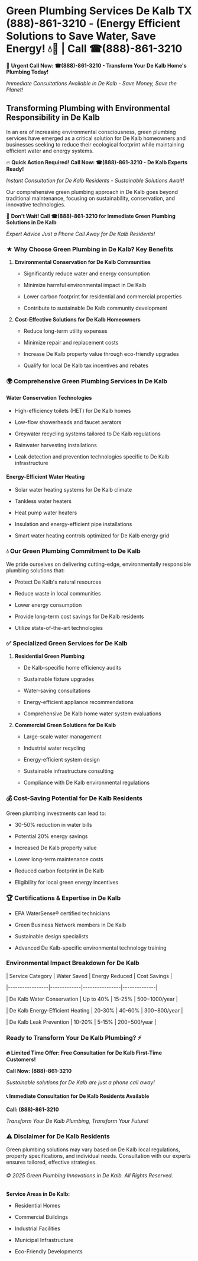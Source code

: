 # Green Plumbing Services De Kalb TX (888)-861-3210 - (Energy Efficient Solutions to Save Water, Save Energy! 💧🌿 | Call ☎(888)-861-3210

🚨 **Urgent Call Now: ☎(888)-861-3210 - Transform Your De Kalb Home's Plumbing Today!**
*Immediate Consultations Available in De Kalb - Save Money, Save the Planet!*

## Transforming Plumbing with Environmental Responsibility in De Kalb

In an era of increasing environmental consciousness, green plumbing services have emerged as a critical solution for De Kalb homeowners and businesses seeking to reduce their ecological footprint while maintaining efficient water and energy systems. 

🔥 **Quick Action Required! Call Now: ☎(888)-861-3210 - De Kalb Experts Ready!**
*Instant Consultation for De Kalb Residents - Sustainable Solutions Await!*

Our comprehensive green plumbing approach in De Kalb goes beyond traditional maintenance, focusing on sustainability, conservation, and innovative technologies.

🚨 **Don't Wait! Call ☎(888)-861-3210 for Immediate Green Plumbing Solutions in De Kalb**
*Expert Advice Just a Phone Call Away for De Kalb Residents!*

### ★ Why Choose Green Plumbing in De Kalb? Key Benefits

1. **Environmental Conservation for De Kalb Communities** 
   - Significantly reduce water and energy consumption
   - Minimize harmful environmental impact in De Kalb
   - Lower carbon footprint for residential and commercial properties
   - Contribute to sustainable De Kalb community development

2. **Cost-Effective Solutions for De Kalb Homeowners** 
   - Reduce long-term utility expenses
   - Minimize repair and replacement costs
   - Increase De Kalb property value through eco-friendly upgrades
   - Qualify for local De Kalb tax incentives and rebates

### 🌍 Comprehensive Green Plumbing Services in De Kalb

#### Water Conservation Technologies
- High-efficiency toilets (HET) for De Kalb homes
- Low-flow showerheads and faucet aerators
- Greywater recycling systems tailored to De Kalb regulations
- Rainwater harvesting installations
- Leak detection and prevention technologies specific to De Kalb infrastructure

#### Energy-Efficient Water Heating
- Solar water heating systems for De Kalb climate
- Tankless water heaters
- Heat pump water heaters
- Insulation and energy-efficient pipe installations
- Smart water heating controls optimized for De Kalb energy grid

### 💧 Our Green Plumbing Commitment to De Kalb

We pride ourselves on delivering cutting-edge, environmentally responsible plumbing solutions that:
- Protect De Kalb's natural resources
- Reduce waste in local communities
- Lower energy consumption
- Provide long-term cost savings for De Kalb residents
- Utilize state-of-the-art technologies

### ✅ Specialized Green Services for De Kalb

1. **Residential Green Plumbing**
   - De Kalb-specific home efficiency audits
   - Sustainable fixture upgrades
   - Water-saving consultations
   - Energy-efficient appliance recommendations
   - Comprehensive De Kalb home water system evaluations

2. **Commercial Green Solutions for De Kalb**
   - Large-scale water management
   - Industrial water recycling
   - Energy-efficient system design
   - Sustainable infrastructure consulting
   - Compliance with De Kalb environmental regulations

### 💰 Cost-Saving Potential for De Kalb Residents

Green plumbing investments can lead to:
- 30-50% reduction in water bills
- Potential 20% energy savings
- Increased De Kalb property value
- Lower long-term maintenance costs
- Reduced carbon footprint in De Kalb
- Eligibility for local green energy incentives

### 🏆 Certifications & Expertise in De Kalb

- EPA WaterSense® certified technicians
- Green Business Network members in De Kalb
- Sustainable design specialists
- Advanced De Kalb-specific environmental technology training

### Environmental Impact Breakdown for De Kalb

| Service Category | Water Saved | Energy Reduced | Cost Savings |
|-----------------|-------------|----------------|--------------|
| De Kalb Water Conservation | Up to 40% | 15-25% | $500-$1000/year |
| De Kalb Energy-Efficient Heating | 20-30% | 40-60% | $300-$800/year |
| De Kalb Leak Prevention | 10-20% | 5-15% | $200-$500/year |

### Ready to Transform Your De Kalb Plumbing? ⚡

**🔥 Limited Time Offer: Free Consultation for De Kalb First-Time Customers!**

**Call Now: (888)-861-3210**
*Sustainable solutions for De Kalb are just a phone call away!*

#### 📞 Immediate Consultation for De Kalb Residents Available

**Call: (888)-861-3210**
*Transform Your De Kalb Plumbing, Transform Your Future!*

### ⚠️ Disclaimer for De Kalb Residents

Green plumbing solutions may vary based on De Kalb local regulations, property specifications, and individual needs. Consultation with our experts ensures tailored, effective strategies.

###### © 2025 Green Plumbing Innovations in De Kalb. All Rights Reserved.

**Service Areas in De Kalb:** 
- Residential Homes
- Commercial Buildings
- Industrial Facilities
- Municipal Infrastructure
- Eco-Friendly Developments